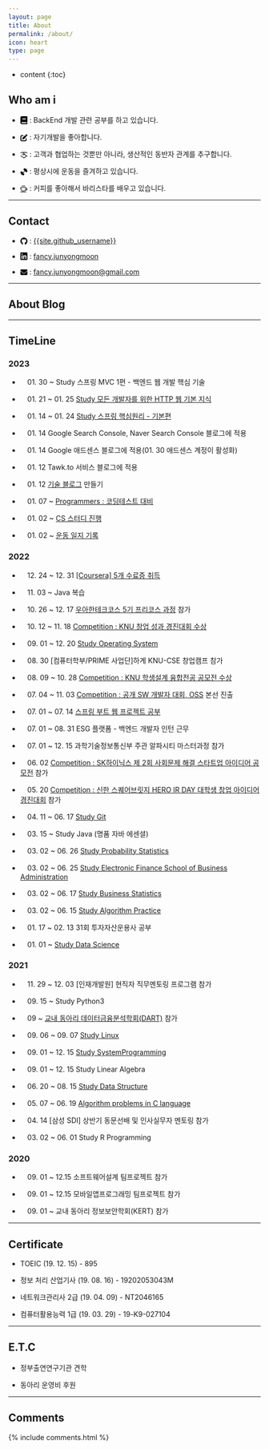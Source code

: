 ```yaml
---
layout: page
title: About
permalink: /about/
icon: heart
type: page
---
```


* content
{:toc}

## Who am i

* <img src="/assets/img/logo/book.png" style="max-width: 3%; vertical-align: text-bottom;"> : BackEnd 개발 관련 공부를 하고 있습니다.

* <img src="/assets/img/logo/edit.png" style="max-width: 3%; vertical-align: text-bottom;"> : 자기개발을 좋아합니다.

* <img src="/assets/img/logo/handshake.png" style="max-width: 3%; vertical-align: text-bottom;"> : 고객과 협업하는 것뿐만 아니라, 생산적인 동반자 관계를 추구합니다.
 
* <img src="/assets/img/logo/gym.png" style="max-width: 3%; vertical-align: text-bottom;"> : 평상시에 운동을 즐겨하고 있습니다.

* <img src="/assets/img/logo/coffee.png" style="max-width: 3%; vertical-align: text-bottom;"> : 커피를 좋아해서 바리스타를 배우고 있습니다.

---

## Contact

* <img src="/assets/img/logo/github.png" style="max-width: 3%; vertical-align: text-bottom;"> :  [{{site.github_username}}](https://github.com/{{site.github_username}})

* <img src="/assets/img/logo/linkedin.png" style="max-width: 3%; vertical-align: text-bottom;"> : [fancy.junyongmoon](https://www.linkedin.com/in/junyong-moon-479385264/)

* <img src="/assets/img/logo/email.png" style="max-width: 3%; vertical-align: text-bottom;"> : fancy.junyongmoon@gmail.com

--- 

## About Blog


---

## TimeLine

### 2023

* 　01. 30 ~ Study 스프링 MVC 1편 - 백엔드 웹 개발 핵심 기술

* 　01. 21 ~ 01. 25 [Study 모든 개발자를 위한 HTTP 웹 기본 지식](https://fancy96.github.io/category/#HTTP)

* 　01. 14 ~ 01. 24 [Study 스프링 핵심원리 - 기본편](https://fancy96.github.io/category/#Spring)

* 　01. 14  Google Search Console, Naver Search Console 블로그에 적용

* 　01. 14  Google 애드센스 블로그에 적용(01. 30 애드센스 계정이 활성화)

* 　01. 12  Tawk.to 서비스 블로그에 적용

* 　01. 12 [기술 블로그](https://github.com/Fancy96/fancy96.github.io) 만들기

* 　01. 07 ~ [Programmers : 코딩테스트 대비](https://fancy96.github.io/category/#Algorithm)

* 　01. 02 ~ [CS 스터디 진행](https://github.com/Fancy96/2023-CS-Study)

* 　01. 02 ~ [운동 일지 기록](https://fancy96.github.io/Workout/)

### 2022

* 　12. 24 ~ 12. 31 [[Coursera] 5개 수료증 취득](https://fancy96.github.io/Coursera-Certificates/)

* 　11. 03 ~ Java 복습

* 　10. 26 ~ 12. 17 [우아한테크코스 5기 프리코스 과정](https://github.com/Fancy96/fancy96-woowacourse) 참가

* 　10. 12 ~ 11. 18 [Competition : KNU 창업 성과 경진대회 수상](https://computer.knu.ac.kr/bbs/board.php?bo_table=sub5_1&wr_id=26769)

* 　09. 01 ~ 12. 20 [Study Operating System](https://fancy96.github.io/category/#OS)

* 　08. 30 [컴퓨터학부/PRIME 사업단]하계 KNU-CSE 창업캠프 참가

* 　08. 09 ~ 10. 28 [Competition : KNU 학생설계 융합전공 공모전 수상](https://knu.ac.kr/wbbs/wbbs/bbs/btin/viewBtin.action?bbs_cde=11&btin.bbs_cde=11&btin.doc_no=1326876&btin.appl_no=000000&btin.page=1&btin.search_type=&btin.search_text=&popupDeco=false&btin.note_div=row&menu_idx=73)

* 　07. 04 ~ 11. 03 [Competition : 공개 SW 개발자 대회, OSS](https://www.oss.kr/dev_competition) 본선 진출

* 　07. 01 ~ 07. 14 [스프링 부트 웹 프로젝트 공부](https://github.com/Fancy96/Spring-Boot-Web-Project)

* 　07. 01 ~ 08. 31 ESG 플랫폼 - 백엔드 개발자 인턴 근무

* 　07. 01 ~ 12. 15 과학기술정보통신부 주관 알파시티 마스터과정 참가

* 　06. 02 [Competition : SK하이닉스 제 2회 사회문제 해결 스타트업 아이디어 공모전](https://news.skhynix.co.kr/post/2nd-solving-social-problems-exhibition-contest) 참가

* 　05. 20 [Competition : 신한 스퀘어브릿지 HERO IR DAY 대학생 창업 아이디어 경진대회](https://sehub.net/archives/2076603) 참가

* 　04. 11 ~ 06. 17 [Study Git](https://fancy96.github.io/category/#Git)

* 　03. 15 ~ Study Java (명품 자바 에센셜)

* 　03. 02 ~ 06. 26 [Study Probability Statistics](https://fancy96.github.io/PS-Introduction/)

* 　03. 02 ~ 06. 25 [Study Electronic Finance School of Business Administration](https://fancy96.github.io/EF-Introduction/)

* 　03. 02 ~ 06. 17 [Study Business Statistics](https://fancy96.github.io/BS-Introduction/)

* 　03. 02 ~ 06. 15 [Study Algorithm Practice](https://github.com/Fancy96/KNU/tree/main/algorithm)

* 　01. 17 ~ 02. 13 31회 투자자산운용사 공부

* 　01. 01 ~ [Study Data Science](https://datascienceschool.net/intro.html)


### 2021

* 　11. 29 ~ 12. 03 [인재개발원] 현직자 직무멘토링 프로그램 참가

* 　09. 15 ~ Study Python3 

* 　09 ~ [교내 동아리 데이터금융분석학회(DART)](https://www.knudart.com/) 참가

* 　09. 06 ~ 09. 07 [Study Linux](https://fancy96.github.io/SP-Linux/)

* 　09. 01 ~ 12. 15 [Study SystemProgramming](https://github.com/Fancy96/KNU/tree/main/systemProgramming)

* 　09. 01 ~ 12. 15 Study Linear Algebra

* 　06. 20 ~ 08. 15 [Study Data Structure](https://github.com/Fancy96/KNU/tree/main/dataStructure)

* 　05. 07 ~ 06. 19 [Algorithm problems in C language](https://github.com/Fancy96/KNU/tree/main/c)

* 　04. 14 [삼성 SDI] 상반기 동문선배 및 인사실무자 멘토링 참가

* 　03. 02 ~ 06. 01 Study R Programming


### 2020

* 　09. 01 ~ 12.15 소프트웨어설계 팀프로젝트 참가

* 　09. 01 ~ 12.15 모바일앱프로그래밍 팀프로젝트 참가 

* 　09. 01 ~ 교내 동아리 정보보안학회(KERT) 참가

---

## Certificate

* TOEIC (19. 12. 15) - 895

* 정보 처리 산업기사 (19. 08. 16) - 19202053043M

* 네트워크관리사 2급 (19. 04. 09) - NT2046165

* 컴퓨터활용능력 1급 (19. 03. 29) - 19-K9-027104

---

## E.T.C

* 정부출연연구기관 견학

* 동아리 운영비 후원

---

## Comments

{% include comments.html %}
